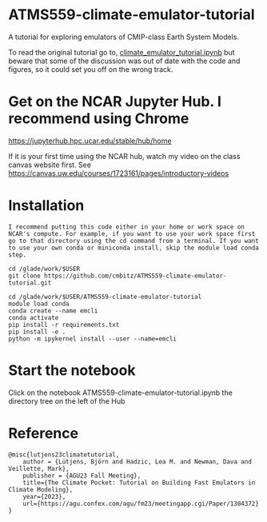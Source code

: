 # ATMS559-climate-emulator-tutorial
A tutorial for exploring emulators of CMIP-class Earth System Models.

To read the original tutorial go to, 
[climate_emulator_tutorial.ipynb](https://nbviewer.org/github/blutjens/climate-emulator-tutorial/blob/main/climate_emulator_tutorial.ipynb)
but beware that some of the discussion was out of date with the code and figures, so it could set you off on the wrong track.

# Get on the NCAR Jupyter Hub. I recommend using Chrome

https://jupyterhub.hpc.ucar.edu/stable/hub/home

If it is your first time using the NCAR hub, watch my video on the class canvas website first. See https://canvas.uw.edu/courses/1723161/pages/introductory-videos

# Installation

```
I recommend putting this code either in your home or work space on NCAR's compute. For example, if you want to use your work space first go to that directory using the cd command from a terminal. If you want to use your own conda or miniconda install, skip the module load conda step.

cd /glade/work/$USER
git clone https://github.com/cmbitz/ATMS559-climate-emulator-tutorial.git

cd /glade/work/$USER/ATMS559-climate-emulator-tutorial 
module load conda 
conda create --name emcli 
conda activate 
pip install -r requirements.txt 
pip install -e . 
python -m ipykernel install --user --name=emcli 
```

# Start the notebook
Click on the notebook ATMS559-climate-emulator-tutorial.ipynb the directory tree on the left of the Hub

# Reference
```
@misc{lutjens23climatetutorial,
    author = {Lütjens, Björn and Hadzic, Lea M. and Newman, Dava and Veillette, Mark},
    publisher = {AGU23 Fall Meeting},
    title={The Climate Pocket: Tutorial on Building Fast Emulators in Climate Modeling},
    year={2023},
    url={https://agu.confex.com/agu/fm23/meetingapp.cgi/Paper/1304372}
}
```
